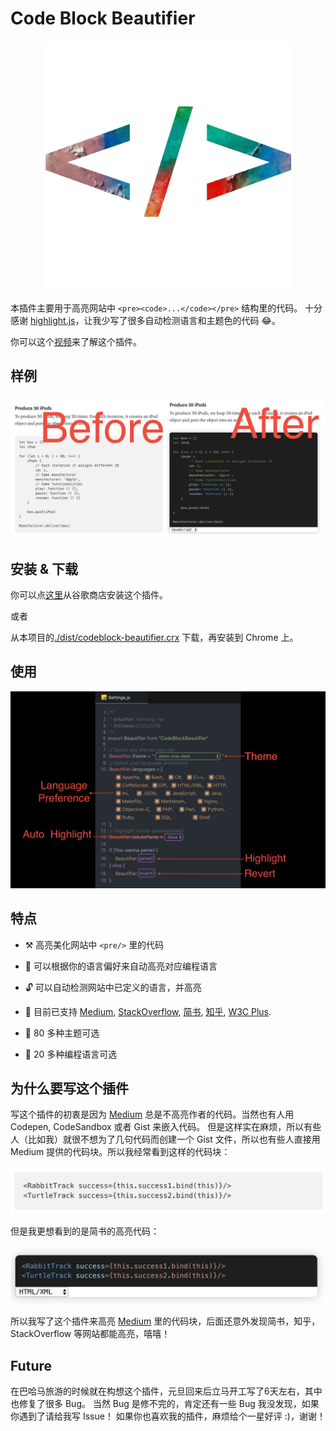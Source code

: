 # Code Block Beautifier

<p align="center">
    <img width="400" src="screenshot/icon-origin.png">
</p>

本插件主要用于高亮网站中 `<pre><code>...</code></pre>` 结构里的代码。
十分感谢 [highlight.js](https://highlightjs.org/)，让我少写了很多自动检测语言和主题色的代码 😂。 

你可以这个[视频](https://www.bilibili.com/video/av40197852/)来了解这个插件。

## 样例

![Scrrenshot](screenshot/effect.png)

## 安装 & 下载

你可以点[这里](https://chrome.google.com/webstore/detail/code-block-beautifier/gpcjjddhdnilcbddlonlfgdbejfboonn)从谷歌商店安装这个插件。

或者

从本项目的[./dist/codeblock-beautifier.crx](./dist/codeblock-beautifier.crx) 下载，再安装到 Chrome 上。

## 使用 

![使用](screenshot/how-to-use.png)

## 特点

* ⚒ 高亮美化网站中 `<pre/>` 里的代码

* 🧲 可以根据你的语言偏好来自动高亮对应编程语言

* 🔓 可以自动检测网站中已定义的语言，并高亮

* 🎁 目前已支持 [Medium](https://medium.com/), [StackOverflow](https://stackoverflow.com/),
[简书](https://www.jianshu.com/), [知乎](https://www.zhihu.com/), [W3C Plus](https://www.w3cplus.com/).

* 🎉 80 多种主题可选

* 🎊 20 多种编程语言可选

## 为什么要写这个插件
写这个插件的初衷是因为 [Medium](www.medium.com) 总是不高亮作者的代码。当然也有人用 Codepen, CodeSandbox 或者 Gist 来嵌入代码。
但是这样实在麻烦，所以有些人（比如我）就很不想为了几句代码而创建一个 Gist 文件，所以也有些人直接用 Medium 提供的代码块。所以我经常看到这样的代码块：

![No highlight](screenshot/notHighlight.png)

但是我更想看到的是简书的高亮代码：

![Highlight](screenshot/highlight.png)

所以我写了这个插件来高亮 [Medium](www.medium.com) 里的代码块，后面还意外发现简书，知乎，StackOverflow 等网站都能高亮，嘻嘻！

## Future
在巴哈马旅游的时候就在构想这个插件，元旦回来后立马开工写了6天左右，其中也修复了很多 Bug。
当然 Bug 是修不完的，肯定还有一些 Bug 我没发现，如果你遇到了请给我写 Issue！
如果你也喜欢我的插件，麻烦给个一星好评 :)，谢谢！
